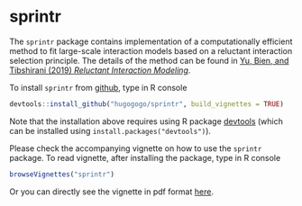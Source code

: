 # sprintr

The `sprintr` package contains implementation of a computationally efficient method to fit large-scale interaction models based on a reluctant interaction selection principle.
The details of the method can be found in 
[Yu, Bien, and Tibshirani (2019) *Reluctant Interaction Modeling*](https://arxiv.org/abs/1907.08414).

To install `sprintr` from [github](http://github.com), type in R console
```R
devtools::install_github("hugogogo/sprintr", build_vignettes = TRUE)
```
Note that the installation above requires using R package [devtools](https://cran.r-project.org/web/packages/devtools/index.html)
(which can be installed using `install.packages("devtools")`).

Please check the accompanying vignette on how to use the `sprintr` package. To read vignette, after installing the package, type in R console
```R
browseVignettes("sprintr")
```
Or you can directly see the vignette in pdf format [here](https://github.com/hugogogo/sprintr/blob/master/inst/doc/sprintr-vignette.pdf).
